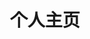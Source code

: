 ---
home: true
icon: home
title: 个人主页
heroImage: /logo.png
heroText: ^(*￣(oo)￣)^の 
tagline: ✨Only you can control your future.✨
favicon: /favicon.ico
actions:
  - text: 开始阅读
    link: studynotes/
    type: primary
  - text: 还没想好 
    link: https://gnmd.cn
    type: default
features:
  - title: 博客
    icon: carrot
    details: TODO - 开始想搭建一个 Blog 但是觉得还可以更有意思
    link: https://gnmd.cn
  - title: 代码笔记
    icon: code
    details: 构建我的护城河
    link: studynotes/
---